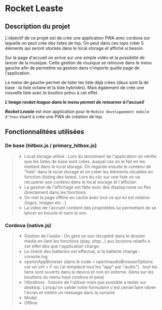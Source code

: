 # Rocket Leaste

## Description du projet 

L'objectif de ce projet est de crée une application PWA avec cordova sur laquelle on peut crée des listes de top. On peut dans ces tops créer 5 éléments qui seront stockés dans le local storage et affiché si besoin.

Sur la page d'accueil on arrive sur une simple vidéo et la possiblité de lancer de la musique. Cette gestion de musique se retrouve dans le menu gauche afin de permettre sa gestion dans n'importe quelle page de l'application.

Le menu de gauche permet de lister les liste déjà crées (deux sont là de base : la liste octane et la liste hybrides). Mais également de crée une nouvelle liste avec le boutton prévu à cet effet.

***L'image rocket league dans le menu permet de retourner à l'accueil***

***Rocket Leaste*** est mon application pour le `Module developpement mobile d'Ynov` visant à crée une PWA de création de top.

## Fonctionnalitées utilisées

### De base (hitbox.js / primary_hitbox.js)
>- Local storage utilisé : Lors du lancement de l'application on vérifie que les listes de base sont crées, auquel cas on le fait en les mettant dans le local storage. On regarde ensuite le contenu de "liste" dans le local storage et on créer les éléments clicables en fonction (listing des listes). Lors du clic sur une liste on va récupérer son contenu dans le local storage et l'afficher.
>- La gestion de l'affichage est faite avec des display:none ou flex directement dans les fonctions.
>- On met la page offline en cache avec tout ce qui lui est relative (logos, images etc...)
>- La video de l'accueil contient des propriétées lui permettant de se lancer en boucle et sans le son.

### Cordova (native.js)
>- Gestion de l'audio : On gère un son récupéré dans le dossier média en liant les fonctions (play, stop...) aux boutons relatifs à cet effet dès que l'application charge. 
>- Le check des batteries est effectué, si la batterie change : console.log
>- openInAppBrowser (dans le code = openInaudioBrowserOptions car un ctrl + F où j'ai remplacé tout les "app" par "audio") : tout les liens sont ouverts dans le device et non en externe. (liens sur les bouttons du menu haut cordova et pwa)
>- Vibrations : histoire de l'utiliser mais pas possible a tester sur desktop. Lorsqu'on valide notre formulaire c'est censé faire vibrer l'écran et mettre un message dans la console
>- Modal 
>- Offline
